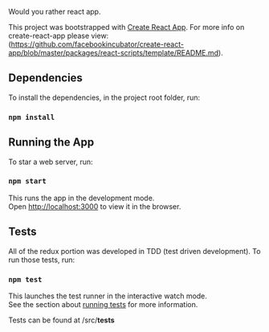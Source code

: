 Would you rather react app.

This project was bootstrapped with [Create React App](https://github.com/facebookincubator/create-react-app).
For more info on create-react-app please view:
(https://github.com/facebookincubator/create-react-app/blob/master/packages/react-scripts/template/README.md).

## Dependencies
To install the dependencies, in the project root folder, run:

### `npm install`


## Running the App
To star a web server, run:

### `npm start`

This runs the app in the development mode.<br>
Open [http://localhost:3000](http://localhost:3000) to view it in the browser.


## Tests
All of the redux portion was developed in TDD (test driven development). To run those tests, run:

### `npm test`

This launches the test runner in the interactive watch mode.<br>
See the section about [running tests](#running-tests) for more information.

Tests can be found at /src/__tests__
